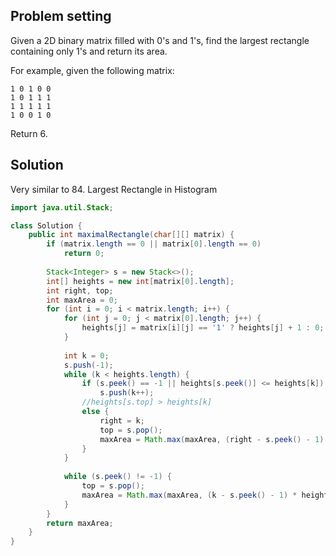 ## Problem setting


Given a 2D binary matrix filled with 0's and 1's, find the largest rectangle containing only 1's and return its area.

For example, given the following matrix:

```
1 0 1 0 0
1 0 1 1 1
1 1 1 1 1
1 0 0 1 0
```

Return 6.

## Solution

Very similar to 84. Largest Rectangle in Histogram

```java
import java.util.Stack;

class Solution {
    public int maximalRectangle(char[][] matrix) {
        if (matrix.length == 0 || matrix[0].length == 0)
            return 0;
        
        Stack<Integer> s = new Stack<>();
        int[] heights = new int[matrix[0].length];
        int right, top;
        int maxArea = 0;
        for (int i = 0; i < matrix.length; i++) {
            for (int j = 0; j < matrix[0].length; j++) {
                heights[j] = matrix[i][j] == '1' ? heights[j] + 1 : 0;
            }
            
            int k = 0;
            s.push(-1);
            while (k < heights.length) {
                if (s.peek() == -1 || heights[s.peek()] <= heights[k])
                    s.push(k++);
                //heights[s.top] > heights[k]
                else {
                    right = k;
                    top = s.pop();
                    maxArea = Math.max(maxArea, (right - s.peek() - 1) * heights[top]);
                }
            }
            
            while (s.peek() != -1) {
                top = s.pop();
                maxArea = Math.max(maxArea, (k - s.peek() - 1) * heights[top]);
            }
        }
        return maxArea;
    }
}
```
